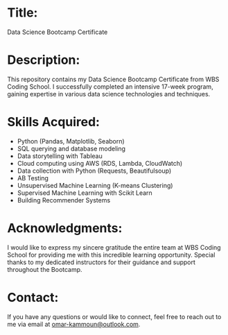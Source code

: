 # Title:
Data Science Bootcamp Certificate

# Description:
This repository contains my Data Science Bootcamp Certificate from WBS Coding School. I successfully completed an intensive 17-week program, gaining expertise in various data science technologies and techniques.

# Skills Acquired:

- Python (Pandas, Matplotlib, Seaborn)
- SQL querying and database modeling
- Data storytelling with Tableau
- Cloud computing using AWS (RDS, Lambda, CloudWatch)
- Data collection with Python (Requests, Beautifulsoup)
- AB Testing
- Unsupervised Machine Learning (K-means Clustering)
- Supervised Machine Learning with Scikit Learn
- Building Recommender Systems

# Acknowledgments:
I would like to express my sincere gratitude the entire team at WBS Coding School for providing me with this incredible learning opportunity. Special thanks to my dedicated instructors for their guidance and support throughout the Bootcamp.

# Contact:
If you have any questions or would like to connect, feel free to reach out to me via email at omar-kammoun@outlook.com.


